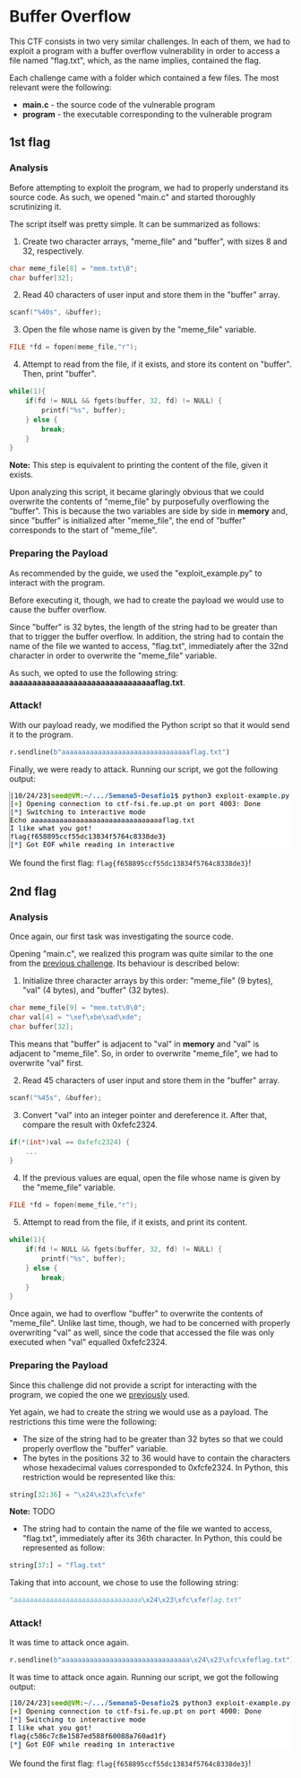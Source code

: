 # Buffer Overflow

This CTF consists in two very similar challenges. In each of them, we had to exploit a program with a buffer overflow vulnerability in order to access a file named "flag.txt", which, as the name implies, contained the flag.

Each challenge came with a folder which contained a few files. The most relevant were the following:

* **main.c** - the source code of the vulnerable program
* **program** - the executable corresponding to the vulnerable program

## 1st flag

### Analysis

Before attempting to exploit the program, we had to properly understand its source code. As such, we opened "main.c" and started thoroughly scrutinizing it.

The script itself was pretty simple. It can be summarized as follows:

1. Create two character arrays, "meme_file" and "buffer", with sizes 8 and 32, respectively.

```c
char meme_file[8] = "mem.txt\0";
char buffer[32];
```

2. Read 40 characters of user input and store them in the "buffer" array.

```c
scanf("%40s", &buffer);
```

3. Open the file whose name is given by the "meme_file" variable.

```c
FILE *fd = fopen(meme_file,"r");
```

4. Attempt to read from the file, if it exists, and store its content on "buffer". Then, print "buffer".

```c
while(1){
    if(fd != NULL && fgets(buffer, 32, fd) != NULL) {
        printf("%s", buffer);
    } else {
        break;
    }
}
```

**Note:** This step is equivalent to printing the content of the file, given it exists.

Upon analyzing this script, it became glaringly obvious that we could overwrite the contents of "meme_file" by purposefully overflowing the "buffer". This is because the two variables are side by side in **memory** and, since "buffer" is initialized after "meme_file", the end of "buffer" corresponds to the start of "meme_file".

### Preparing the Payload

As recommended by the guide, we used the "exploit_example.py" to interact with the program.

Before executing it, though, we had to create the payload we would use to cause the buffer overflow.

Since "buffer" is 32 bytes, the length of the string had to be greater than that to trigger the buffer overflow. In addition, the string had to contain the name of the file we wanted to access, "flag.txt", immediately after the 32nd character in order to overwrite the "meme_file" variable.

As such, we opted to use the following string: **aaaaaaaaaaaaaaaaaaaaaaaaaaaaaaaaflag.txt**.

### Attack!

With our payload ready, we modified the Python script so that it would send it to the program.

```python
r.sendline(b"aaaaaaaaaaaaaaaaaaaaaaaaaaaaaaaaflag.txt")
```

Finally, we were ready to attack. Running our script, we got the following output:

![Alt text](image.png)

We found the first flag: `flag{f658895ccf55dc13834f5764c8338de3}`!

## 2nd flag

### Analysis

Once again, our first task was investigating the source code.

Opening "main.c", we realized this program was quite similar to the one from the [previous challenge](#1st-flag). Its behaviour is described below:

1. Initialize three character arrays by this order: "meme_file" (9 bytes), "val" (4 bytes), and "buffer" (32 bytes).

```c
char meme_file[9] = "mem.txt\0\0";
char val[4] = "\xef\xbe\xad\xde";
char buffer[32];
```

This means that "buffer" is adjacent to "val" in **memory** and "val" is adjacent to "meme_file". So, in order to overwrite "meme_file", we had to overwrite "val" first.

2. Read 45 characters of user input and store them in the "buffer" array.

```c
scanf("%45s", &buffer);
```

3. Convert "val" into an integer pointer and dereference it. After that, compare the result with 0xfefc2324.

```c
if(*(int*)val == 0xfefc2324) {
    ...
}
```

4. If the previous values are equal, open the file whose name is given by the "meme_file" variable.

```c
FILE *fd = fopen(meme_file,"r");
```

5. Attempt to read from the file, if it exists, and print its content.

```c
while(1){
    if(fd != NULL && fgets(buffer, 32, fd) != NULL) {
        printf("%s", buffer);
    } else {
        break;
    }
}
```

Once again, we had to overflow "buffer" to overwrite the contents of "meme_file". Unlike last time, though, we had to be concerned with properly overwriting "val" as well, since the code that accessed the file was only executed when "val" equalled 0xfefc2324.

### Preparing the Payload

Since this challenge did not provide a script for interacting with the program, we copied the one we [previously](#preparing-the-payload) used.

Yet again, we had to create the string we would use as a payload. The restrictions this time were the following:

* The size of the string had to be greater than 32 bytes so that we could properly overflow the "buffer" variable.
* The bytes in the positions 32 to 36 would have to contain the characters whose hexadecimal values corresponded to 0xfcfe2324. In Python, this restriction would be represented like this:

```python
string[32:36] = "\x24\x23\xfc\xfe"
```

**Note:** TODO

* The string had to contain the name of the file we wanted to access, "flag.txt", immediately after its 36th character. In Python, this could be represented as follow:

```python
string[37:] = "flag.txt"
```

Taking that into account, we chose to use the following string:

```python
"aaaaaaaaaaaaaaaaaaaaaaaaaaaaaaaa\x24\x23\xfc\xfeflag.txt"
```

### Attack!

It was time to attack once again.

```python
r.sendline(b"aaaaaaaaaaaaaaaaaaaaaaaaaaaaaaaa\x24\x23\xfc\xfeflag.txt")
```

It was time to attack once again. Running our script, we got the following output:

![Alt text](image-1.png)

We found the first flag: `flag{f658895ccf55dc13834f5764c8338de3}`!
